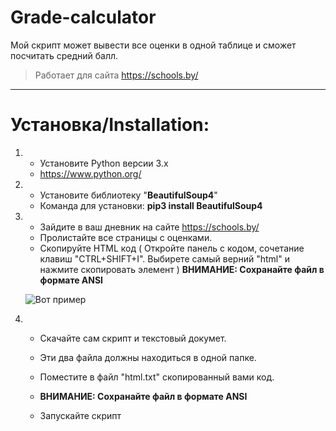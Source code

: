 # Grade-calculator
Мой скрипт может вывести все оценки в одной таблице и сможет посчитать средний балл.
>Работает для сайта https://schools.by/

***
Установка/Installation:
=====================
1. * Установите Python версии 3.x
   * https://www.python.org/

2. * Установите библиотеку "**BeautifulSoup4**"
   * Команда для установки: **pip3 install BeautifulSoup4**

3. * Зайдите в ваш дневник на сайте https://schools.by/
   * Пролистайте все страницы с оценками.
   * Скопируйте HTML код ( Откройте панель с кодом, сочетание клавиш "CTRL+SHIFT+I". Выбирете самый верний "html" и нажмите скопировать        элемент ) 
   **ВНИМАНИЕ: Сохранайте файл в формате ANSI**
   
   ![Вот пример](https://sun9-10.userapi.com/c855232/v855232412/f7984/_2Ba_wSloqg.jpg)

4. * Скачайте сам скрипт и текстовый докумет.
   * Эти два файла должны находиться в одной папке.  
   * Поместите в файл "html.txt" скопированный вами код.
   * **ВНИМАНИЕ: Сохранайте файл в формате ANSI**
   
   * Запускайте скрипт
